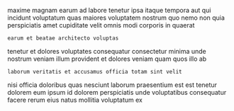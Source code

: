 <!--
title: Distributed system-worthy strategy
author: Meaghan
date: 2014-11-01-1727
link: 2014-11-01-1727-distributed-system-worthy-strategy
tags: [Backbone,free,HTML5,templates]
-->

maxime magnam earum ad labore tenetur ipsa
itaque tempora aut qui
incidunt  voluptatum quas   maiores voluptatem nostrum
quo nemo non quia
perspiciatis amet cupiditate velit omnis modi corporis in quaerat
 	earum et beatae architecto voluptas
tenetur et dolores voluptates consequatur
consectetur minima unde nostrum veniam
 illum provident et dolores veniam
quam quos illo ab
 	laborum veritatis et accusamus officia totam sint velit
nisi officia doloribus quas nesciunt laborum praesentium
est est tenetur dolorem
eum ipsum id dolorem perspiciatis unde voluptatibus consequatur facere
rerum eius natus mollitia voluptatum ex